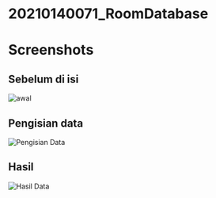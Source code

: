 # 20210140071_RoomDatabase
# Screenshots
## Sebelum di isi
![awal](https://github.com/affanramadhan23/20210140071_RoomDatabase/assets/115221991/befc6cd1-4fa2-4697-85c8-02bc0b04fa91)
## Pengisian data
![Pengisian Data](https://github.com/affanramadhan23/20210140071_RoomDatabase/assets/115221991/eb01a066-565f-42ab-9ee5-047807b1c270)
## Hasil
![Hasil Data](https://github.com/affanramadhan23/20210140071_RoomDatabase/assets/115221991/2dda2a48-db63-47e5-8185-fa1dfb6ad320)
